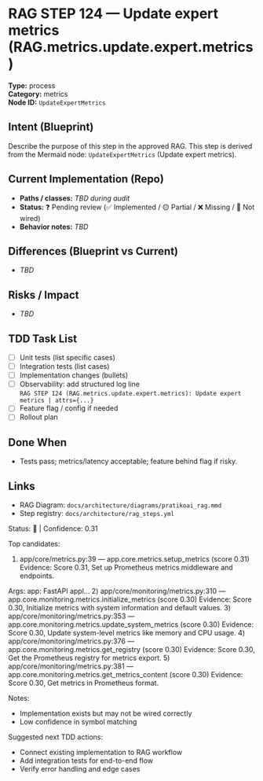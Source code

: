 # RAG STEP 124 — Update expert metrics (RAG.metrics.update.expert.metrics)

**Type:** process  
**Category:** metrics  
**Node ID:** `UpdateExpertMetrics`

## Intent (Blueprint)
Describe the purpose of this step in the approved RAG. This step is derived from the Mermaid node: `UpdateExpertMetrics` (Update expert metrics).

## Current Implementation (Repo)
- **Paths / classes:** _TBD during audit_
- **Status:** ❓ Pending review (✅ Implemented / 🟡 Partial / ❌ Missing / 🔌 Not wired)
- **Behavior notes:** _TBD_

## Differences (Blueprint vs Current)
- _TBD_

## Risks / Impact
- _TBD_

## TDD Task List
- [ ] Unit tests (list specific cases)
- [ ] Integration tests (list cases)
- [ ] Implementation changes (bullets)
- [ ] Observability: add structured log line  
  `RAG STEP 124 (RAG.metrics.update.expert.metrics): Update expert metrics | attrs={...}`
- [ ] Feature flag / config if needed
- [ ] Rollout plan

## Done When
- Tests pass; metrics/latency acceptable; feature behind flag if risky.

## Links
- RAG Diagram: `docs/architecture/diagrams/pratikoai_rag.mmd`
- Step registry: `docs/architecture/rag_steps.yml`


<!-- AUTO-AUDIT:BEGIN -->
Status: 🔌  |  Confidence: 0.31

Top candidates:
1) app/core/metrics.py:39 — app.core.metrics.setup_metrics (score 0.31)
   Evidence: Score 0.31, Set up Prometheus metrics middleware and endpoints.

Args:
    app: FastAPI appl...
2) app/core/monitoring/metrics.py:310 — app.core.monitoring.metrics.initialize_metrics (score 0.30)
   Evidence: Score 0.30, Initialize metrics with system information and default values.
3) app/core/monitoring/metrics.py:353 — app.core.monitoring.metrics.update_system_metrics (score 0.30)
   Evidence: Score 0.30, Update system-level metrics like memory and CPU usage.
4) app/core/monitoring/metrics.py:376 — app.core.monitoring.metrics.get_registry (score 0.30)
   Evidence: Score 0.30, Get the Prometheus registry for metrics export.
5) app/core/monitoring/metrics.py:381 — app.core.monitoring.metrics.get_metrics_content (score 0.30)
   Evidence: Score 0.30, Get metrics in Prometheus format.

Notes:
- Implementation exists but may not be wired correctly
- Low confidence in symbol matching

Suggested next TDD actions:
- Connect existing implementation to RAG workflow
- Add integration tests for end-to-end flow
- Verify error handling and edge cases
<!-- AUTO-AUDIT:END -->